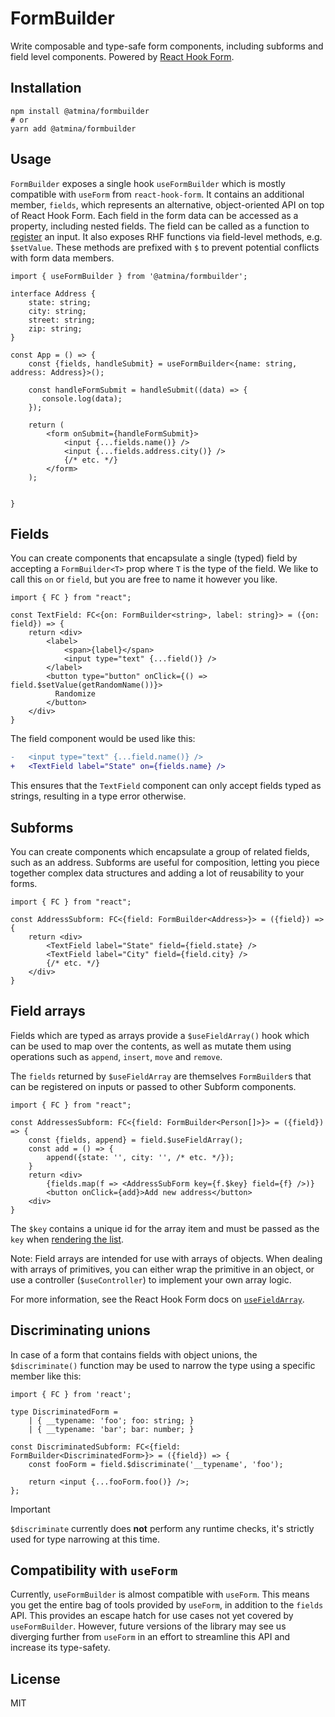 # FormBuilder

Write composable and type-safe form components, including subforms and field level components. Powered by
[React Hook Form](https://react-hook-form.com/).

## Installation

```shell
npm install @atmina/formbuilder
# or
yarn add @atmina/formbuilder
```

## Usage

`FormBuilder` exposes a single hook `useFormBuilder` which is mostly compatible with `useForm` from `react-hook-form`.
It contains an additional member, `fields`, which represents an alternative, object-oriented API on top of React Hook
Form. Each field in the form data can be accessed as a property, including nested fields. The field can be called as a
function to [register](https://react-hook-form.com/api/useform/register/) an input. It also exposes RHF functions via 
field-level methods, e.g. `$setValue`. These methods are prefixed with `$` to prevent potential conflicts with form
data members.

```tsx
import { useFormBuilder } from '@atmina/formbuilder';

interface Address {
    state: string;
    city: string;
    street: string;
    zip: string;
}

const App = () => {
    const {fields, handleSubmit} = useFormBuilder<{name: string, address: Address}>();
    
    const handleFormSubmit = handleSubmit((data) => {
       console.log(data);
    });
    
    return (
        <form onSubmit={handleFormSubmit}>
            <input {...fields.name()} />
            <input {...fields.address.city()} />
            {/* etc. */}
        </form>
    );
    
    
}
```

## Fields

You can create components that encapsulate a single (typed) field by accepting a `FormBuilder<T>` prop  where `T` is
the type of the field. We like to call this `on` or `field`, but you are free to name it however you like.

```tsx
import { FC } from "react";

const TextField: FC<{on: FormBuilder<string>, label: string}> = ({on: field}) => {
    return <div>
        <label>
            <span>{label}</span>
            <input type="text" {...field()} />
        </label>
        <button type="button" onClick={() => field.$setValue(getRandomName())}>
          Randomize
        </button>
    </div>
}
```

The field component would be used like this:

```diff
-   <input type="text" {...field.name()} />
+   <TextField label="State" on={fields.name} />
```

This ensures that the `TextField` component can only accept fields typed as strings, resulting in a type error
otherwise.

## Subforms

You can create components which encapsulate a group of related fields, such as an address. Subforms are useful for
composition, letting you piece together complex data structures and adding a lot of reusability to your forms.

```tsx
import { FC } from "react";

const AddressSubform: FC<{field: FormBuilder<Address>}> = ({field}) => {
    return <div>
        <TextField label="State" field={field.state} />
        <TextField label="City" field={field.city} />
        {/* etc. */}
    </div>
}
```

## Field arrays

Fields which are typed as arrays provide a `$useFieldArray()` hook which can be used to map over the contents, as well
as mutate them using operations such as `append`, `insert`, `move` and `remove`.

The `fields` returned by `$useFieldArray` are themselves `FormBuilder`s that can be registered on inputs or passed to
other Subform components.

```tsx
import { FC } from "react";

const AddressesSubform: FC<{field: FormBuilder<Person[]>}> = ({field}) => {
    const {fields, append} = field.$useFieldArray();
    const add = () => {
        append({state: '', city: '', /* etc. */});
    }
    return <div>
        {fields.map(f => <AddressSubForm key={f.$key} field={f} />)}
        <button onClick={add}>Add new address</button>
    <div>
}
```

The `$key` contains a unique id for the array item and must be passed as the `key` when [rendering the list](https://react.dev/learn/rendering-lists).

Note: Field arrays are intended for use with arrays of objects. When dealing with arrays of primitives, you can either
wrap the primitive in an object, or use a controller (`$useController`) to implement your own array logic.

For more information, see the React Hook Form docs on [`useFieldArray`](https://react-hook-form.com/docs/usefieldarray).

## Discriminating unions

In case of a form that contains fields with object unions, the `$discriminate()` function may be used to narrow the type
using a specific member like this:

```tsx
import { FC } from 'react';

type DiscriminatedForm = 
    | { __typename: 'foo'; foo: string; }
    | { __typename: 'bar'; bar: number; }

const DiscriminatedSubform: FC<{field: FormBuilder<DiscriminatedForm>}> = ({field}) => {
    const fooForm = field.$discriminate('__typename', 'foo');
    
    return <input {...fooForm.foo()} />;
};
```

> [!IMPORTANT]
> `$discriminate` currently does **not** perform any runtime checks, it's strictly used for type narrowing at this time.

## Compatibility with `useForm`

Currently, `useFormBuilder` is almost compatible with `useForm`. This means you get the entire bag of tools provided by
`useForm`, in addition to the `fields` API. This provides an escape hatch for use cases not yet covered by
`useFormBuilder`. However, future versions of the library may see us diverging further from `useForm` in an effort to
streamline this API and increase its type-safety.


## License

MIT
